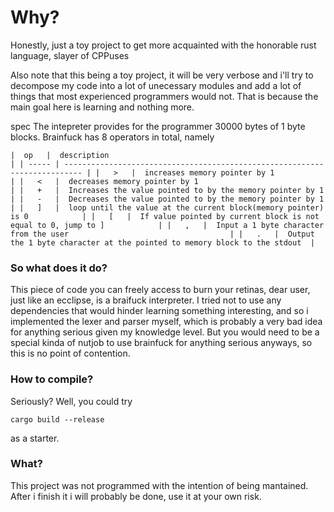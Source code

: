 # Why?

Honestly, just a toy project to get more acquainted with the
honorable rust language, slayer of CPPuses

Also note that this being a toy project, it will be very verbose and i'll try to
decompose my code into a lot of unecessary modules and add a lot of things
that most experienced programmers would not. That is because the main goal 
here is learning and nothing more.

 spec
     The intepreter provides for the programmer 30000 bytes of 1 byte blocks. 
Brainfuck has 8 operators in total, namely

``
|  op   |  description                                                               |
| ----- | -------------------------------------------------------------------------- |
|   >   |  increases memory pointer by 1                                             |
|   <   |  decreases memory pointer by 1                                             |
|   +   |  Increases the value pointed to by the memory pointer by 1                 |
|   -   |  Decreases the value pointed to by the memory pointer by 1                 |
|   ]   |  loop until the value at the current block(memory pointer) is 0            |
|   [   |  If value pointed by current block is not equal to 0, jump to ]            |
|   ,   |  Input a 1 byte character from the user                                    |
|   .   |  Output the 1 byte character at the pointed to memory block to the stdout  |
``


### So what does it do?

This piece  of code you can freely access to burn your retinas, dear user,
just like an ecclipse, is a braifuck interpreter. I tried not to use any
dependencies that would hinder learning something interesting, and so i implemented
the lexer and parser myself, which is probably a very bad idea for anything
serious given my knowledge level. But you would need to be a special kinda
of nutjob to use brainfuck for anything serious anyways, so this is no point
of contention.

### How to compile?
Seriously? Well, you could try

```cargo build --release```

as a starter.


### What?
This project was not programmed with the intention of being mantained. After
i finish it i will probably be done, use it at your own risk. 
